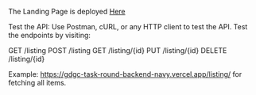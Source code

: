 The Landing Page is deployed [Here](https://gdgc-task-round-backend-navy.vercel.app/listing/)

Test the API: Use Postman, cURL, or any HTTP client to test the API. Test the endpoints by visiting:

GET /listing
POST /listing
GET /listing/{id}
PUT /listing/{id}
DELETE /listing/{id}

Example: https://gdgc-task-round-backend-navy.vercel.app/listing/ for fetching all items.